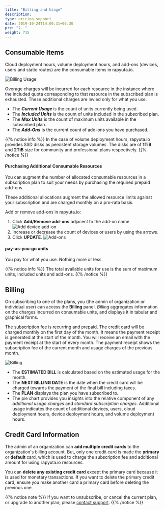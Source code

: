 ```yaml
---
title: "Billing and Usage"
description:
type: pricing-support
date: 2019-10-24T14:00:31+05:30
pre: "2. "
weight: 715
---
```

## Consumable Items
Cloud deployment hours, volume deployment hours, and add-ons (devices, users and static routes) are the consumable items in rapyuta.io.

![Billing Usage](/images/pricing/billing/billing-usage.png?classes=border,shadow&width=50pc)

Overage charges will be incurred for each resource in the instance where the included quota corresponding to that resource in the subscribed plan is exhausted. These additional charges are levied only for what you use.

* The ***Current Usage*** is the count of units currently being used.
* The ***Included Units*** is the count of units included in the subscribed plan.
* The ***Max Units*** is the count of maximum units available in the subscribed plan.
* The ***Add-Ons*** is the current count of add-ons you have purchased.

{{% notice info %}}
In the case of volume deployment hours, rapyuta.io provides SSD disks as persistent storage volumes. The disks are of **1TiB** and **2TiB** size for community and professional plans respectively.
{{% /notice %}}

#### Purchasing Additional Consumable Resources
You can augment the number of allocated consumable resources in a subscription plan to suit your needs by purchasing the required
prepaid add-ons.

These additional allocations augment the allowed resource limits
against your subscription and are charged monthly on a pro-rata basis.

Add or remove add-ons in rapyuta.io:

1. Click **Add/Remove add-ons** adjacent to the add-on name.
   ![Add device add-on](/images/pricing/billing/add-user-addon.png?classes=border,shadow&width=50pc)
2. Increase or decrease the count of devices or users by using the arrows.
3. Click **UPDATE**.
   ![Add-ons](/images/pricing/billing/increase-addon-count.png?classes=border,shadow&width=50pc)

#### pay-as-you-go units
You pay for what you use. Nothing more or less.

{{% notice info %}}
The total available units for use is the sum of maximum units, included units and add-ons.
{{% /notice %}}

## Billing
On subscribing to one of the plans, you (the admin of organization or
individual user) can access the **Billing** panel. *Billing* aggregates information
on the charges incurred on consumable units, and displays it in
tabular and graphical forms.

The subscription fee is recurring and prepaid. The credit card will be charged monthly on the first day of the month. It means the payment receipt is generated at the start of the month. You will receive an email with the payment receipt at the start of every month. The payment receipt shows the subscription fee of the current month and usage charges of the previous month.

![Billing](/images/pricing/billing/billing-chart.png?classes=border,shadow&width=50pc)

* The **ESTIMATED BILL** is calculated based on the estimated usage for the month.
* The **NEXT BILLING DATE** is the date when the credit card will be charged towards the payment of the final bill including taxes.
* The **PLAN** displays the plan you have subscribed to.
* The pie chart provides you insights into the relative component of any
  *additional usage charges* and *standard subscription charges*. Additional usage indicates the count of additional devices, users, cloud deployment hours, device deployment hours, and volume deployment hours.

## Credit Card Information
The admin of an organization can **add multiple credit cards** to the organization's billing account. But, only one credit card is made the **primary** or **default** card, which is used to charge the subscription fee and additional amount for using rapyuta.io resources.

You can **delete any existing credit card** except the primary card because it is used for monetary transactions. If you want to delete the primary credit card, ensure you make another card a primary card before deleting the previous one.

{{% notice note %}}
If you want to unsubscribe, or cancel the current plan, or upgrade to another plan,
please <a href="#" onclick="javascript:FreshWidget.show();">contact support</a>.
{{% /notice %}}